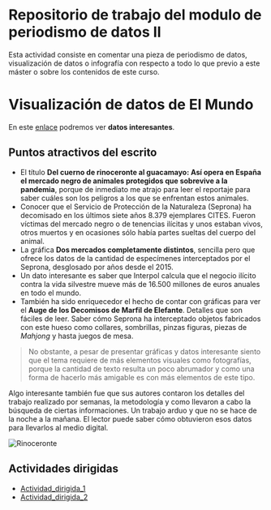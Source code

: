 # Repositorio de trabajo del modulo de periodismo de datos II

Esta actividad consiste en comentar una pieza de periodismo de datos, visualización de datos o infografía con respecto a todo lo que previo a este máster o sobre los contenidos de este curso.

# Visualización de datos de El Mundo

En este [enlace](https://www.elmundo.es/ciencia-y-salud/medio-ambiente/2021/12/30/61bcd569fc6c83a2308b459a.html) podremos ver **datos interesantes**. 

## Puntos atractivos del escrito 

- El título **Del cuerno de rinoceronte al guacamayo: Así opera en España el mercado negro de animales protegidos que sobrevive a la pandemia**, porque de inmediato me atrajo para leer el reportaje para saber cuáles son los peligros a los que se enfrentan estos animales. 
- Conocer que el Servicio de Protección de la Naturaleza (Seprona) ha decomisado en los últimos siete años 8.379 ejemplares CITES. Fueron víctimas del mercado negro o de tenencias ilícitas y unos estaban vivos, otros muertos y en ocasiones sólo había partes sueltas del cuerpo del animal.
- La gráfica **Dos mercados completamente distintos**, sencilla pero que ofrece los datos de la cantidad de especímenes interceptados por el Seprona, desglosado por años desde el 2015. 
-	Un dato interesante es saber que Interpol calcula que el negocio ilícito contra la vida silvestre mueve más de 16.500 millones de euros anuales en todo el mundo.
-	También ha sido enriquecedor el hecho de contar con gráficas para ver el **Auge de los Decomisos de Marfil de Elefante**. Detalles que son fáciles de leer. Saber cómo Seprona ha interceptado objetos fabricados con este hueso como collares, sombrillas, pinzas figuras, piezas de *Mahjong* y hasta juegos de mesa. 

> No obstante, a pesar de presentar gráficas y datos interesante siento que el tema requiere de más elementos visuales como fotografías, porque la cantidad de texto resulta un poco abrumador y como una forma de hacerlo más amigable es con más elementos de este tipo. 

Algo interesante también fue que sus autores contaron los detalles del trabajo realizado por semanas, la metodología y como llevaron a cabo la búsqueda de ciertas informaciones. Un trabajo arduo y que no se hace de la noche a la mañana. El lector puede saber cómo obtuvieron esos datos para llevarlos al medio digital. 


![Rinoceronte](https://e00-elmundo.uecdn.es/assets/multimedia/imagenes/2021/12/29/16408144710211.jpg)


## Actividades dirigidas

- [Actividad_dirigida_1](ad1.md)
- [Actividad_dirigida_2](ad2.md)

